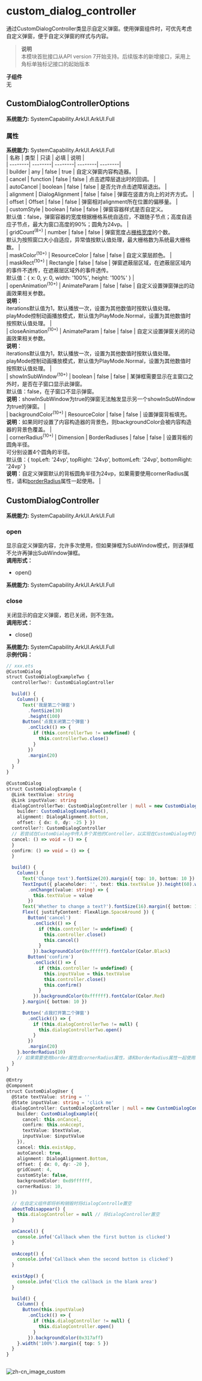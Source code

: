 # custom_dialog_controller    
通过CustomDialogController类显示自定义弹窗。使用弹窗组件时，可优先考虑自定义弹窗，便于自定义弹窗的样式与内容。  
> **说明**   
>本模块首批接口从API version 7开始支持。后续版本的新增接口，采用上角标单独标记接口的起始版本  
  
 **子组件**   
无  
    
## CustomDialogControllerOptions  
 **系统能力:**  SystemCapability.ArkUI.ArkUI.Full    
### 属性    
 **系统能力:**  SystemCapability.ArkUI.ArkUI.Full    
| 名称 | 类型 | 只读 | 必填 | 说明 |  
| --------| --------| --------| --------| --------|  
| builder | any | false | true | 自定义弹窗内容构造器。 |  
| cancel | function | false | false | 点击遮障层退出时的回调。 |  
| autoCancel | boolean | false | false | 是否允许点击遮障层退出。 |  
| alignment | DialogAlignment | false | false | 弹窗在竖直方向上的对齐方式。 |  
| offset | Offset | false | false | 弹窗相对alignment所在位置的偏移量。 |  
| customStyle | boolean | false | false | 弹窗容器样式是否自定义。<br>默认值：false，弹窗容器的宽度根据栅格系统自适应，不跟随子节点；高度自适应子节点，最大为窗口高度的90%；圆角为24vp。 |  
| gridCount<sup>(8+)</sup> | number | false | false | 弹窗宽度占[栅格宽度](../../ui/arkts-layout-development-grid-layout.md)的个数。<br>默认为按照窗口大小自适应，异常值按默认值处理，最大栅格数为系统最大栅格数。 |  
| maskColor<sup>(10+)</sup> | ResourceColor | false | false | 自定义蒙层颜色。 |  
| maskRect<sup>(10+)</sup> | Rectangle | false | false | 弹窗遮蔽层区域，在遮蔽层区域内的事件不透传，在遮蔽层区域外的事件透传。<br/>默认值：{ x: 0, y: 0, width: '100%', height: '100%' } |  
| openAnimation<sup>(10+)</sup> | AnimateParam | false | false | 自定义设置弹窗弹出的动画效果相关参数。<br>**说明**：<br>iterations默认值为1，默认播放一次，设置为其他数值时按默认值处理。<br>playMode控制动画播放模式，默认值为PlayMode.Normal，设置为其他数值时按照默认值处理。 |  
| closeAnimation<sup>(10+)</sup> | AnimateParam | false | false | 自定义设置弹窗关闭的动画效果相关参数。<br>**说明**：<br>iterations默认值为1，默认播放一次，设置为其他数值时按默认值处理。<br>playMode控制动画播放模式，默认值为PlayMode.Normal，设置为其他数值时按照默认值处理。 |  
| showInSubWindow<sup>(10+)</sup> | boolean | false | false | 某弹框需要显示在主窗口之外时，是否在子窗口显示此弹窗。<br>默认值：false，在子窗口不显示弹窗。<br>**说明**：showInSubWindow为true的弹窗无法触发显示另一个showInSubWindow为true的弹窗。 |  
| backgroundColor<sup>(10+)</sup> | ResourceColor | false | false | 设置弹窗背板填充。<br />**说明**：如果同时设置了内容构造器的背景色，则backgroundColor会被内容构造器的背景色覆盖。 |  
| cornerRadius<sup>(10+)</sup> | Dimension \| BorderRadiuses | false | false | 设置背板的圆角半径。<br />可分别设置4个圆角的半径。<br />默认值：{ topLeft: '24vp', topRight: '24vp', bottomLeft: '24vp', bottomRight: '24vp' }<br />**说明**：自定义弹窗默认的背板圆角半径为24vp，如果需要使用cornerRadius属性，请和[borderRadius](ts-universal-attributes-border.md)属性一起使用。 |  
    
## CustomDialogController  
 **系统能力:**  SystemCapability.ArkUI.ArkUI.Full    
### open    
显示自定义弹窗内容，允许多次使用，但如果弹框为SubWindow模式，则该弹框不允许再弹出SubWindow弹框。  
 **调用形式：**     
- open()  
  
 **系统能力:**  SystemCapability.ArkUI.ArkUI.Full    
### close    
关闭显示的自定义弹窗，若已关闭，则不生效。  
 **调用形式：**     
- close()  
  
 **系统能力:**  SystemCapability.ArkUI.ArkUI.Full    
 **示例代码：**   
```ts    
// xxx.ets  
@CustomDialog  
struct CustomDialogExampleTwo {  
  controllerTwo?: CustomDialogController  
  
  build() {  
    Column() {  
      Text('我是第二个弹窗')  
        .fontSize(30)  
        .height(100)  
      Button('点我关闭第二个弹窗')  
        .onClick(() => {  
          if (this.controllerTwo != undefined) {  
            this.controllerTwo.close()  
          }  
        })  
        .margin(20)  
    }  
  }  
}  
  
@CustomDialog  
struct CustomDialogExample {  
  @Link textValue: string  
  @Link inputValue: string  
  dialogControllerTwo: CustomDialogController | null = new CustomDialogController({  
    builder: CustomDialogExampleTwo(),  
    alignment: DialogAlignment.Bottom,  
    offset: { dx: 0, dy: -25 } })  
  controller?: CustomDialogController  
  // 若尝试在CustomDialog中传入多个其他的Controller，以实现在CustomDialog中打开另一个或另一些CustomDialog，那么此处需要将指向自己的controller放在所有controller的后面  
  cancel: () => void = () => {  
  }  
  confirm: () => void = () => {  
  }  
  
  build() {  
    Column() {  
      Text('Change text').fontSize(20).margin({ top: 10, bottom: 10 })  
      TextInput({ placeholder: '', text: this.textValue }).height(60).width('90%')  
        .onChange((value: string) => {  
          this.textValue = value  
        })  
      Text('Whether to change a text?').fontSize(16).margin({ bottom: 10 })  
      Flex({ justifyContent: FlexAlign.SpaceAround }) {  
        Button('cancel')  
          .onClick(() => {  
            if (this.controller != undefined) {  
              this.controller.close()  
              this.cancel()  
            }  
          }).backgroundColor(0xffffff).fontColor(Color.Black)  
        Button('confirm')  
          .onClick(() => {  
            if (this.controller != undefined) {  
              this.inputValue = this.textValue  
              this.controller.close()  
              this.confirm()  
            }  
          }).backgroundColor(0xffffff).fontColor(Color.Red)  
      }.margin({ bottom: 10 })  
  
      Button('点我打开第二个弹窗')  
        .onClick(() => {  
          if (this.dialogControllerTwo != null) {  
            this.dialogControllerTwo.open()  
          }  
        })  
        .margin(20)  
    }.borderRadius(10)  
    // 如果需要使用border属性或cornerRadius属性，请和borderRadius属性一起使用。  
  }  
}  
  
@Entry  
@Component  
struct CustomDialogUser {  
  @State textValue: string = ''  
  @State inputValue: string = 'click me'  
  dialogController: CustomDialogController | null = new CustomDialogController({  
    builder: CustomDialogExample({  
      cancel: this.onCancel,  
      confirm: this.onAccept,  
      textValue: $textValue,  
      inputValue: $inputValue  
    }),  
    cancel: this.existApp,  
    autoCancel: true,  
    alignment: DialogAlignment.Bottom,  
    offset: { dx: 0, dy: -20 },  
    gridCount: 4,  
    customStyle: false,  
    backgroundColor: 0xd9ffffff,  
    cornerRadius: 10,  
  })  
  
  // 在自定义组件即将析构销毁时将dialogControlle置空  
  aboutToDisappear() {  
    this.dialogController = null // 将dialogController置空  
  }  
  
  onCancel() {  
    console.info('Callback when the first button is clicked')  
  }  
  
  onAccept() {  
    console.info('Callback when the second button is clicked')  
  }  
  
  existApp() {  
    console.info('Click the callback in the blank area')  
  }  
  
  build() {  
    Column() {  
      Button(this.inputValue)  
        .onClick(() => {  
          if (this.dialogController != null) {  
            this.dialogController.open()  
          }  
        }).backgroundColor(0x317aff)  
    }.width('100%').margin({ top: 5 })  
  }  
}  
    
```    
  
![zh-cn_image_custom](figures/zh-cn_image_custom.gif)  
